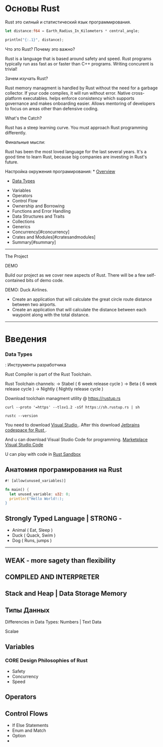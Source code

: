 # Основы Rust 

Rust это силный и статистический язык программирования.

```Rust
let distance:f64 = Earth_Radius_In_Kilometers * central_angle;
```

```Rust
println("{:.1}", distance);
```
Что это Rust? Почему это важно?

Rust is a language that is based around safety and speed. Rust programs typically run ass fast as or faster than C++ programs. Writing concurent is trivial!


Зачем изучать Rust?


Rust memory managment is handled by Rust without the need for a garbage collector. If your code compiles, it will run without error. Native cross-platform executables. helps enforce consistency which supports governance and makes onboarding easier. Allows mentoring of developers to focus on areas other than defensive coding.


What's the Catch?

Rust has a steep learning curve. You must approach Rust programming differently.

Финальные мысли:

Rust has been the most loved language for the last several years. It's a good time to learn Rust, because big companies are investing in Rust's future.


Настройка окружения програмирования: * [Overview](#overview)



* [Data Types](#datatypes)
- Variables
- Operators
- Control Flow
- Ownership and Borrowing
- Functions and Error Handling
- Data Structures and Traits
- Collections
- Generics
- Concurrency[#concurrency]
- Crates and Modules[#cratesandmodules]
- Summary[#summary]

---------------------------------------


The Project

DEMO

Build our project as we cover new aspects of Rust. There will be a few self-contained bits of demo code.

DEMO: Duck Airlines.

- Create an application that will calculate the great circle route distance between two airports.
- Create an application that will calculate the distance between each waypoint along with the total distance.

----------------------------------------

# Введения

### <a id="datatypes"></a>Data Types


: Инструменты разработчика

Rust Compiler is part of the Rust Toolchain.

Rust Toolchain channels: 
-> Stabel ( 6 week release cycle )
-> Beta ( 6 week release cycle )
-> Nightly ( Nightly release cycle )

Download toolchain managment utility @ https://rustup.rs

`curl --proto '=https' --tlsv1.2 -sSf https://sh.rustup.rs | sh`

`rustc --version`

You need to download <a href="https://visualstudio.microsoft.com/visual-cpp-build-tools/"> Visual Studio </a>.
After this download <a href="https://www.jetbrains.com/idea/download/"> Jetbrains codespace for Rust </a>.

And u can download Visual Studio Code for programming. <a href="https://marketplace.visualstudio.com/"> Marketplace Visual Studio Code </a>

U can play with code in <a href="https://play.rust-lang.org"> Rust Sandbox </a>

## Анатомия програмирования на Rust

```Rust
#! [allow(unused_variables)]

fn main() {
  let unused_variable: u32: 0;
  println!("Hello World!:); 
}
```





## Strongly Typed Language | STRONG - 

- Animal ( Eat, Sleep )
- Duck ( Quack, Swim )
- Dog ( Runs, jumps )



--------------------------

## WEAK - more sagety than flexibility




## COMPILED AND INTERPRETER

## Stack and Heap | Data Storage Memory

## Типы Данных

Differencies in Data Types:
Numbers  |   Text Data

Scalae 


## Variables 

### CORE Design Philosophies of Rust
- Safety
- Concurrency
- Speed



## Operators


## Control Flows
- If Else Statements
- Enum and Match
- Option
- 
